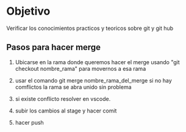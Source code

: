# Objetivo
Verificar los conocimientos practicos y teoricos sobre git y git hub

## Pasos para hacer merge
1. Ubicarse en la rama donde queremos hacer el merge 
   usando "git checkout nombre_rama" para movernos a esa rama
2. usar el comando git merge nombre_rama_del_merge si no hay comflictos
    la rama se abra unido sin problema
3. si existe conflicto resolver en vscode.

4. subir los cambios al stage y hacer comit
5. hacer push 

